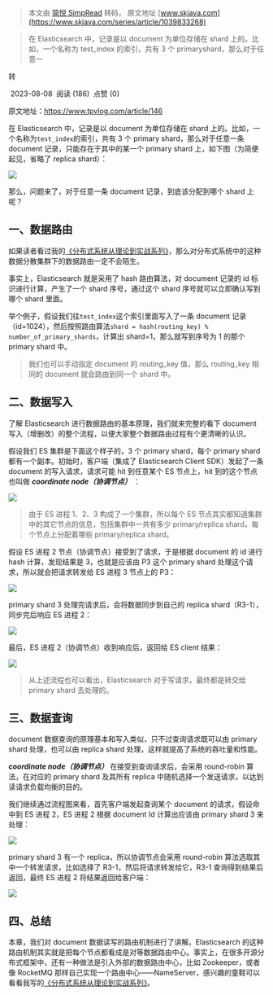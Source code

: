> 本文由 [简悦 SimpRead](http://ksria.com/simpread/) 转码， 原文地址 [www.skjava.com](https://www.skjava.com/series/article/1039833268)

> 在 Elasticsearch 中，记录是以 document 为单位存储在 shard 上的。比如，一个名称为 test_index 的索引，共有 3 个 primaryshard，那么对于任意一

转

 2023-08-08  阅读 (186)  点赞 (0)

原文地址：https://www.tpvlog.com/article/146

在 Elasticsearch 中，记录是以 document 为单位存储在 shard 上的。比如，一个名称为`test_index`的索引，共有 3 个 primary shard，那么对于任意一条 document 记录，只能存在于其中的某一个 primary shard 上，如下图（为简便起见，省略了 replica shard）：

![](http://image.skjava.com/article/series/elasticsearch/202308082146553191.png)

那么，问题来了，对于任意一条 document 记录，到底该分配到哪个 shard 上呢？

一、数据路由
------

如果读者看过我的[《分布式系统从理论到实战系列》](https://www.tpvlog.com/article/62)，那么对分布式系统中的这种数据分散集群下的数据路由一定不会陌生。

事实上，Elasticsearch 就是采用了 hash 路由算法，对 document 记录的 id 标识进行计算，产生了一个 shard 序号，通过这个 shard 序号就可以立即确认写到哪个 shard 里面。

举个例子，假设我们往`test_index`这个索引里面写入了一条 document 记录（id=1024），然后按照路由算法`shard = hash(routing_key) % number_of_primary_shards`，计算出 shard=1，那么就写到序号为 1 的那个 primary shard 中。

> 我们也可以手动指定 document 的 routing_key 值，那么 routing_key 相同的 document 就会路由到同一个 shard 中。

二、数据写入
------

了解 Elasticsearch 进行数据路由的基本原理，我们就来完整的看下 document 写入（增删改）的整个流程，以便大家整个数据路由过程有个更清晰的认识。

假设我们 ES 集群是下面这个样子的，3 个 primary shard，每个 primary shard 都有一个副本。初始时，客户端（集成了 Elasticsearch Client SDK）发起了一条 document 的写入请求，请求可能 hit 到任意某个 ES 节点上，hit 到的这个节点也叫做 _**coordinate node（协调节点）**_ ：

![](http://image.skjava.com/article/series/elasticsearch/202308082146568822.png)

> 由于 ES 进程 1、2、3 构成了一个集群，所以每个 ES 节点其实都知道集群中的其它节点的信息，包括集群中一共有多少 primary/replica shard，每个节点上分配着哪些 primary/replica shard。

假设 ES 进程 2 节点（协调节点）接受到了请求，于是根据 document 的 id 进行 hash 计算，发现结果是 3，也就是应该由 P3 这个 primary shard 处理这个请求，所以就会把请求转发给 ES 进程 3 节点上的 P3：

![](http://image.skjava.com/article/series/elasticsearch/202308082146578843.png)

primary shard 3 处理完请求后，会将数据同步到自己的 replica shard（R3-1），同步完后响应 ES 进程 2：

![](http://image.skjava.com/article/series/elasticsearch/202308082146594824.png)

最后，ES 进程 2（协调节点）收到响应后，返回给 ES client 结果：

![](http://image.skjava.com/article/series/elasticsearch/202308082147004705.png)

> 从上述流程也可以看出，Elasticsearch 对于写请求，最终都是转交给 primary shard 去处理的。

三、数据查询
------

document 数据查询的原理基本和写入类似，只不过查询请求既可以由 primary shard 处理，也可以由 replica shard 处理，这样就提高了系统的吞吐量和性能。

_**coordinate node（协调节点）**_ 在接受到查询请求后，会采用 round-robin 算法，在对应的 primary shard 及其所有 replica 中随机选择一个发送请求，以达到读请求负载均衡的目的。

我们继续通过流程图来看，首先客户端发起查询某个 document 的请求，假设命中到 ES 进程 2，ES 进程 2 根据 document Id 计算出应该由 primary shard 3 来处理：

![](http://image.skjava.com/article/series/elasticsearch/202308082147015946.png)

primary shard 3 有一个 replica，所以协调节点会采用 round-robin 算法选取其中一个转发请求，比如选择了 R3-1，然后将请求转发给它，R3-1 查询得到结果后返回，最终 ES 进程 2 将结果返回给客户端：

![](http://image.skjava.com/article/series/elasticsearch/202308082147022527.png)

四、总结
----

本章，我们对 document 数据读写的路由机制进行了讲解。Elasticsearch 的这种路由机制其实就是把每个节点都看成是对等数据路由中心。事实上，在很多开源分布式框架中，还有一种做法是引入外部的数据路由中心，比如 Zookeeper，或者像 RocketMQ 那样自己实现一个路由中心——NameServer，感兴趣的童鞋可以看看我写的[《分布式系统从理论到实战系列》](https://www.tpvlog.com/article/62)。